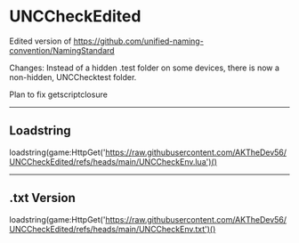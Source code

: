 # UNCCheckEdited


Edited version of https://github.com/unified-naming-convention/NamingStandard


Changes: Instead of a hidden .test folder on some devices, there is now a non-hidden, UNCChecktest folder.

Plan to fix getscriptclosure

----------
Loadstring
----------
loadstring(game:HttpGet('https://raw.githubusercontent.com/AKTheDev56/UNCCheckEdited/refs/heads/main/UNCCheckEnv.lua')()


-----------------
.txt Version
-----------------

loadstring(game:HttpGet('https://raw.githubusercontent.com/AKTheDev56/UNCCheckEdited/refs/heads/main/UNCCheckEnv.txt')()
